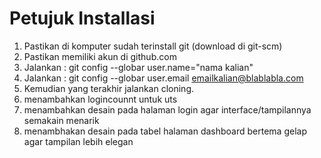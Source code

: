 # Petujuk Installasi

1.  Pastikan di komputer sudah terinstall git (download di git-scm)
2.  Pastikan memiliki akun di github.com
3.  Jalankan : git config --globar user.name="nama kalian"
4.  Jalankan : git config --globar user.email emailkalian@blablabla.com
5.  Kemudian yang terakhir jalankan cloning.
6.  menambahkan logincounnt untuk uts
7.  menambahkan desain pada halaman login agar interface/tampilannya semakain menarik
8.  menambhakan desain pada tabel halaman dashboard bertema gelap agar tampilan lebih elegan
